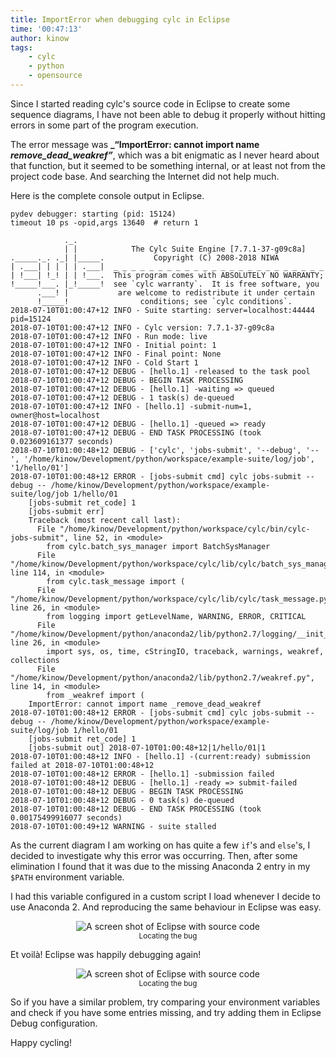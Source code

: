 ```yaml
---
title: ImportError when debugging cylc in Eclipse
time: '00:47:13'
author: kinow
tags:
    - cylc
    - python
    - opensource
---
```


Since I started reading cylc's source code in Eclipse to create some
sequence diagrams, I have not been able to debug it properly without
hitting errors in some part of the program execution.

The error message was **_&ldquo;ImportError: cannot import name _remove_dead_weakref&rdquo;_**,
which was a bit enigmatic as I never heard about that function, but it seemed to be
something internal, or at least not from the project code base. And searching the Internet
did not help much.

Here is the complete console output in Eclipse.

```shell
pydev debugger: starting (pid: 15124)
timeout 10 ps -opid,args 13640  # return 1

            ._.                                                       
            | |            The Cylc Suite Engine [7.7.1-37-g09c8a]    
._____._. ._| |_____.           Copyright (C) 2008-2018 NIWA          
| .___| | | | | .___|  _ _ _ _ _ _ _ _ _ _ _ _ _ _ _ _ _ _ _ _ _ _ _ _
| !___| !_! | | !___.  This program comes with ABSOLUTELY NO WARRANTY;
!_____!___. |_!_____!  see `cylc warranty`.  It is free software, you 
      .___! |           are welcome to redistribute it under certain  
      !_____!                conditions; see `cylc conditions`.       
2018-07-10T01:00:47+12 INFO - Suite starting: server=localhost:44444 pid=15124
2018-07-10T01:00:47+12 INFO - Cylc version: 7.7.1-37-g09c8a
2018-07-10T01:00:47+12 INFO - Run mode: live
2018-07-10T01:00:47+12 INFO - Initial point: 1
2018-07-10T01:00:47+12 INFO - Final point: None
2018-07-10T01:00:47+12 INFO - Cold Start 1
2018-07-10T01:00:47+12 DEBUG - [hello.1] -released to the task pool
2018-07-10T01:00:47+12 DEBUG - BEGIN TASK PROCESSING
2018-07-10T01:00:47+12 DEBUG - [hello.1] -waiting => queued
2018-07-10T01:00:47+12 DEBUG - 1 task(s) de-queued
2018-07-10T01:00:47+12 INFO - [hello.1] -submit-num=1, owner@host=localhost
2018-07-10T01:00:47+12 DEBUG - [hello.1] -queued => ready
2018-07-10T01:00:47+12 DEBUG - END TASK PROCESSING (took 0.023609161377 seconds)
2018-07-10T01:00:48+12 DEBUG - ['cylc', 'jobs-submit', '--debug', '--', '/home/kinow/Development/python/workspace/example-suite/log/job', '1/hello/01']
2018-07-10T01:00:48+12 ERROR - [jobs-submit cmd] cylc jobs-submit --debug -- /home/kinow/Development/python/workspace/example-suite/log/job 1/hello/01
	[jobs-submit ret_code] 1
	[jobs-submit err]
	Traceback (most recent call last):
	  File "/home/kinow/Development/python/workspace/cylc/bin/cylc-jobs-submit", line 52, in <module>
	    from cylc.batch_sys_manager import BatchSysManager
	  File "/home/kinow/Development/python/workspace/cylc/lib/cylc/batch_sys_manager.py", line 114, in <module>
	    from cylc.task_message import (
	  File "/home/kinow/Development/python/workspace/cylc/lib/cylc/task_message.py", line 26, in <module>
	    from logging import getLevelName, WARNING, ERROR, CRITICAL
	  File "/home/kinow/Development/python/anaconda2/lib/python2.7/logging/__init__.py", line 26, in <module>
	    import sys, os, time, cStringIO, traceback, warnings, weakref, collections
	  File "/home/kinow/Development/python/anaconda2/lib/python2.7/weakref.py", line 14, in <module>
	    from _weakref import (
	ImportError: cannot import name _remove_dead_weakref
2018-07-10T01:00:48+12 ERROR - [jobs-submit cmd] cylc jobs-submit --debug -- /home/kinow/Development/python/workspace/example-suite/log/job 1/hello/01
	[jobs-submit ret_code] 1
	[jobs-submit out] 2018-07-10T01:00:48+12|1/hello/01|1
2018-07-10T01:00:48+12 INFO - [hello.1] -(current:ready) submission failed at 2018-07-10T01:00:48+12
2018-07-10T01:00:48+12 ERROR - [hello.1] -submission failed
2018-07-10T01:00:48+12 DEBUG - [hello.1] -ready => submit-failed
2018-07-10T01:00:48+12 DEBUG - BEGIN TASK PROCESSING
2018-07-10T01:00:48+12 DEBUG - 0 task(s) de-queued
2018-07-10T01:00:48+12 DEBUG - END TASK PROCESSING (took 0.00175499916077 seconds)
2018-07-10T01:00:49+12 WARNING - suite stalled
```

As the current diagram I am working on has quite a few `if`'s and `else`'s, I decided
to investigate why this error was occurring. Then, after some elimination I found that
it was due to the missing Anaconda 2 entry in my `$PATH` environment variable.

I had this variable configured in a custom script I load whenever I decide to use
Anaconda 2. And reproducing the same behaviour in Eclipse was easy.


<p style='text-align: center;'>
<img style="display: inline" class="ui image" src="/assets/posts{{page.path | remove: ".md" | remove: "_posts" }}/screenshot1.png" alt="A screen shot of Eclipse with source code" title="Locating the bug" />
<br/>
<small>Locating the bug</small>
</p>

Et voil&agrave;! Eclipse was happily debugging again!

<p style='text-align: center;'>
<img style="display: inline" class="ui image" src="/assets/posts{{page.path | remove: ".md" | remove: "_posts" }}/screenshot2.png" alt="A screen shot of Eclipse with source code" title="Locating the bug" />
<br/>
<small>Locating the bug</small>
</p>

So if you have a similar problem, try comparing your environment variables and check if you
have some entries missing, and try adding them in Eclipse Debug configuration.

Happy cycling!

